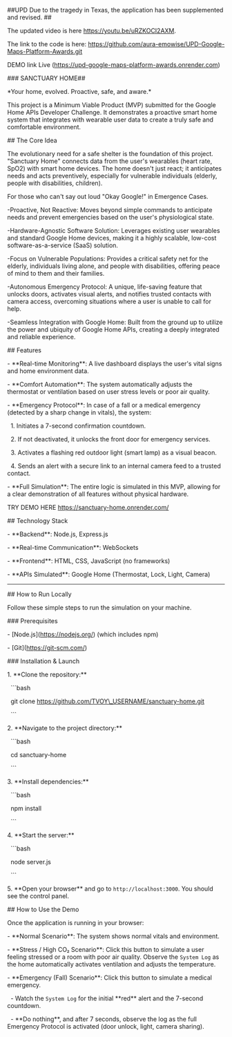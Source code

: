 ##UPD   Due to the tragedy in Texas, the application has been supplemented and revised. ##

The updated video is here https://youtu.be/uRZKOCI2AXM. 

The link to the code is here: https://github.com/aura-emowise/UPD-Google-Maps-Platform-Awards.git

DEMO link Live (https://upd-google-maps-platform-awards.onrender.com)












##\# SANCTUARY HOME##



\*Your home, evolved. Proactive, safe, and aware.\*



This project is a Minimum Viable Product (MVP) submitted for the Google Home APIs Developer Challenge. It demonstrates a proactive smart home system that integrates with wearable user data to create a truly safe and comfortable environment.



\## The Core Idea



The evolutionary need for a safe shelter is the foundation of this project. "Sanctuary Home" connects data from the user's wearables (heart rate, SpO2) with smart home devices. The home doesn't just react; it anticipates needs and acts preventively, especially for vulnerable individuals (elderly, people with disabilities, children).

For those who can't say out loud "Okay Google!" in Emergence Cases.



-Proactive, Not Reactive: Moves beyond simple commands to anticipate needs and prevent emergencies based on the user's physiological state.

-Hardware-Agnostic Software Solution: Leverages existing user wearables and standard Google Home devices, making it a highly scalable, low-cost software-as-a-service (SaaS) solution.

-Focus on Vulnerable Populations: Provides a critical safety net for the elderly, individuals living alone, and people with disabilities, offering peace of mind to them and their families.

-Autonomous Emergency Protocol: A unique, life-saving feature that unlocks doors, activates visual alerts, and notifies trusted contacts with camera access, overcoming situations where a user is unable to call for help.

-Seamless Integration with Google Home: Built from the ground up to utilize the power and ubiquity of Google Home APIs, creating a deeply integrated and reliable experience.



\## Features



\- \*\*Real-time Monitoring\*\*: A live dashboard displays the user's vital signs and home environment data.

\- \*\*Comfort Automation\*\*: The system automatically adjusts the thermostat or ventilation based on user stress levels or poor air quality.

\- \*\*Emergency Protocol\*\*: In case of a fall or a medical emergency (detected by a sharp change in vitals), the system:

&nbsp;   1. Initiates a 7-second confirmation countdown.

&nbsp;   2. If not deactivated, it unlocks the front door for emergency services.

&nbsp;   3. Activates a flashing red outdoor light (smart lamp) as a visual beacon.

&nbsp;   4. Sends an alert with a secure link to an internal camera feed to a trusted contact.

\- \*\*Full Simulation\*\*: The entire logic is simulated in this MVP, allowing for a clear demonstration of all features without physical hardware.


TRY DEMO HERE   https://sanctuary-home.onrender.com/



\## Technology Stack



\- \*\*Backend\*\*: Node.js, Express.js

\- \*\*Real-time Communication\*\*: WebSockets

\- \*\*Frontend\*\*: HTML, CSS, JavaScript (no frameworks)

\- \*\*APIs Simulated\*\*: Google Home (Thermostat, Lock, Light, Camera)



---



\## How to Run Locally



Follow these simple steps to run the simulation on your machine.



\### Prerequisites



\- \[Node.js](https://nodejs.org/) (which includes npm)

\- \[Git](https://git-scm.com/)



\### Installation \& Launch



1\.  \*\*Clone the repository:\*\*

&nbsp;   ```bash

&nbsp;   git clone https://github.com/TVOY\_USERNAME/sanctuary-home.git

&nbsp;   ```



2\.  \*\*Navigate to the project directory:\*\*

&nbsp;   ```bash

&nbsp;   cd sanctuary-home

&nbsp;   ```



3\.  \*\*Install dependencies:\*\*

&nbsp;   ```bash

&nbsp;   npm install

&nbsp;   ```



4\.  \*\*Start the server:\*\*

&nbsp;   ```bash

&nbsp;   node server.js

&nbsp;   ```



5\.  \*\*Open your browser\*\* and go to `http://localhost:3000`. You should see the control panel.



\## How to Use the Demo



Once the application is running in your browser:



\- \*\*Normal Scenario\*\*: The system shows normal vitals and environment.

\- \*\*Stress / High CO₂ Scenario\*\*: Click this button to simulate a user feeling stressed or a room with poor air quality. Observe the `System Log` as the home automatically activates ventilation and adjusts the temperature.

\- \*\*Emergency (Fall) Scenario\*\*: Click this button to simulate a medical emergency.

&nbsp;   - Watch the `System Log` for the initial \*\*red\*\* alert and the 7-second countdown.

&nbsp;   - \*\*Do nothing\*\*, and after 7 seconds, observe the log as the full Emergency Protocol is activated (door unlock, light, camera sharing).

